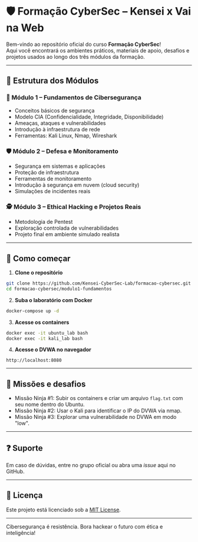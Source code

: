 
# 🛡️ Formação CyberSec – Kensei x Vai na Web

Bem-vindo ao repositório oficial do curso **Formação CyberSec**!  
Aqui você encontrará os ambientes práticos, materiais de apoio, desafios e projetos usados ao longo dos três módulos da formação.

---

## 🧭 Estrutura dos Módulos

### 📘 Módulo 1 – Fundamentos de Cibersegurança
- Conceitos básicos de segurança
- Modelo CIA (Confidencialidade, Integridade, Disponibilidade)
- Ameaças, ataques e vulnerabilidades
- Introdução à infraestrutura de rede
- Ferramentas: Kali Linux, Nmap, Wireshark

### 🛡️ Módulo 2 – Defesa e Monitoramento
- Segurança em sistemas e aplicações
- Proteção de infraestrutura
- Ferramentas de monitoramento
- Introdução à segurança em nuvem (cloud security)
- Simulações de incidentes reais

### 🕵️ Módulo 3 – Ethical Hacking e Projetos Reais
- Metodologia de Pentest
- Exploração controlada de vulnerabilidades
- Projeto final em ambiente simulado realista

---

## 🚀 Como começar

1. **Clone o repositório**
```bash
git clone https://github.com/Kensei-CyberSec-Lab/formacao-cybersec.git
cd formacao-cybersec/modulo1-fundamentos
```

2. **Suba o laboratório com Docker**
```bash
docker-compose up -d
```

3. **Acesse os containers**
```bash
docker exec -it ubuntu_lab bash
docker exec -it kali_lab bash
```

4. **Acesse o DVWA no navegador**
```
http://localhost:8080
```

---

## 🥷 Missões e desafios

- Missão Ninja #1: Subir os containers e criar um arquivo `flag.txt` com seu nome dentro do Ubuntu.
- Missão Ninja #2: Usar o Kali para identificar o IP do DVWA via nmap.
- Missão Ninja #3: Explorar uma vulnerabilidade no DVWA em modo "low".

---

## ❓ Suporte

Em caso de dúvidas, entre no grupo oficial ou abra uma *issue* aqui no GitHub.

---

## 📜 Licença

Este projeto está licenciado sob a [MIT License](LICENSE).

---

Cibersegurança é resistência. Bora hackear o futuro com ética e inteligência!
